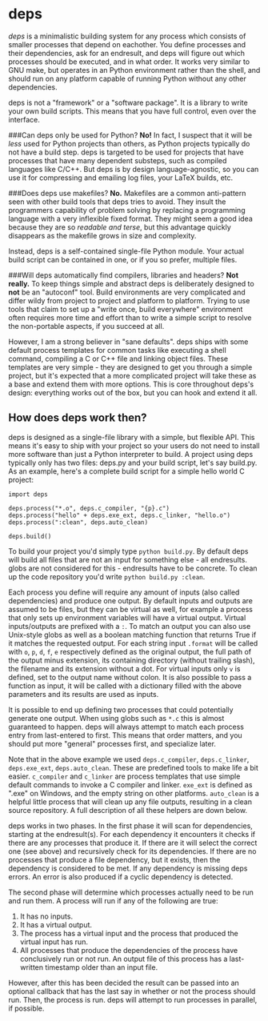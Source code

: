 deps
======
_deps_ is a minimalistic building system for any process which consists of smaller processes that depend on eachother. You define processes and their dependencies, ask for an endresult, and deps will figure out which processes should be executed, and in what order. It works very similar to GNU make, but operates in an Python environment rather than the shell, and should run on any platform capable of running Python without any other dependencies.

deps is not a "framework" or a "software package". It is a library to write your own build scripts. This means that you have full control, even over the interface.

###Can deps only be used for Python?
__No!__ In fact, I suspect that it will be _less_ used for Python projects than others, as Python projects typically do not have a build step. deps is targeted to be used for projects that have processes that have many dependent substeps, such as compiled languages like C/C++. But deps is by design language-agnostic, so you can use it for compressing and emailing log files, your LaTeX builds, etc.

###Does deps use makefiles?
__No.__ Makefiles are a common anti-pattern seen with other build tools that deps tries to avoid. They insult the programmers capability of problem solving by replacing a programming language with a very inflexible fixed format. They might seem a good idea because they are so _readable and terse_, but this advantage quickly disappears as the makefile grows in size and complexity.

Instead, deps is a self-contained single-file Python module. Your actual build script can be contained in one, or if you so prefer, multiple files.

###Will deps automatically find compilers, libraries and headers?
__Not really.__ To keep things simple and abstract deps is deliberately designed to __not__ be an "autoconf" tool. Build environments are very complicated and differ wildy from project to project and platform to platform. Trying to use tools that claim to set up a "write once, build everywhere" environment often requires more time and effort than to write a simple script to resolve the non-portable aspects, if you succeed at all.

However, I am a strong believer in "sane defaults". deps ships with some default process templates for common tasks like executing a shell command, compiling a C or C++ file and linking object files. These templates are very simple - they are designed to get you through a simple project, but it's expected that a more complicated project will take these as a base and extend them with more options. This is core throughout deps's design: everything works out of the box, but you can hook and extend it all.

How does deps work then?
--------------------------
deps is designed as a single-file library with a simple, but flexible API. This means it's easy to ship with your project so your users do not need to install more software than just a Python interpreter to build. A project using deps typically only has two files: deps.py and your build script, let's say build.py. As an example, here's a complete build script for a simple hello world C project:

    import deps
    
    deps.process("*.o", deps.c_compiler, "{p}.c")
    deps.process("hello" + deps.exe_ext, deps.c_linker, "hello.o")
    deps.process(":clean", deps.auto_clean)
    
    deps.build()

To build your project you'd simply type `python build.py`. By default deps will build all files that are not an input for something else - all endresults. globs are not considered for this - endresults have to be concrete. To clean up the code repository you'd write `python build.py :clean`.



Each process you define will require any amount of inputs (also called dependencies) and produce one output. By default inputs and outputs are assumed to be files, but they can be virtual as well, for example a process that only sets up environment variables will have a virtual output. Virtual inputs/outputs are prefixed with a `:`. To match an output you can also use Unix-style globs as well as a boolean matching function that returns True if it matches the requested output. For each string input `.format` will be called with `o`, `p`, `d`, `f`, `e` respectively defined as the original output, the full path of the output minus extension, its containing directory (without trailing slash), the filename and its extension without a dot. For virtual inputs only `v` is defined, set to the output name without colon. It is also possible to pass a function as input, it will be called with a dictionary filled with the above parameters and its results are used as inputs.

It is possible to end up defining two processes that could potentially generate one output. When using globs such as `*.c` this is almost guaranteed to happen. deps will always attempt to match each process entry from last-entered to first. This means that order matters, and you should put more "general" processes first, and specialize later.

Note that in the above example we used `deps.c_compiler`, `deps.c_linker`, `deps.exe_ext`, `deps.auto_clean`. These are predefined tools to make life a bit easier. `c_compiler` and `c_linker` are process templates that use simple default commands to invoke a C compiler and linker. `exe_ext` is defined as ".exe" on Windows, and the empty string on other platforms. `auto_clean` is a helpful little process that will clean up any file outputs, resulting in a clean source repository. A full description of all these helpers are down below.

deps works in two phases. In the first phase it will scan for dependencies, starting at the endresult(s). For each dependency it encounters it checks if there are any processes that produce it. If there are it will select the correct one (see above) and recursively check for its dependencies. If there are no processes that produce a file dependency, but it exists, then the dependency is considered to be met. If any dependency is missing deps errors. An error is also produced if a cyclic dependency is detected.

The second phase will determine which processes actually need to be run and run them. A process will run if any of the following are true:

1. It has no inputs.
2. It has a virtual output.
3. The process has a virtual input and the process that produced the virtual input has run.
4. All processes that produce the dependencies of the process have conclusively run or not run. An output file of this process has a last-written timestamp older than an input file.

However, after this has been decided the result can be passed into an optional callback that has the last say in whether or not the process should run. Then, the process is run. deps will attempt to run processes in parallel, if possible.